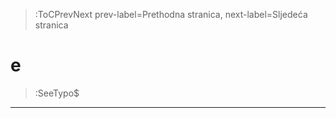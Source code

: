 > :ToCPrevNext prev-label=Prethodna stranica, next-label=Sljedeća stranica



# e

> :SeeTypo$

****
